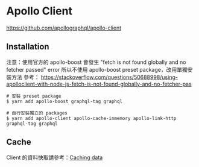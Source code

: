 # Apollo Client

https://github.com/apollographql/apollo-client

## Installation

注意：使用官方的 apollo-boost 會發生 "fetch is not found globally and no fetcher passed" error
所以不使用 apollo-boost preset package，改用單獨安裝方法
參考： https://stackoverflow.com/questions/50688998/using-apolloclient-with-node-js-fetch-is-not-found-globally-and-no-fetcher-pas

```
# 安裝 preset package
$ yarn add apollo-boost graphql-tag graphql

# 自行安裝獨立的 packages
$ yarn add apollo-client apollo-cache-inmemory apollo-link-http graphql-tag graphql
```

## Cache

Client 的資料快取請參考：[Caching data](https://www.apollographql.com/docs/react/advanced/caching)
